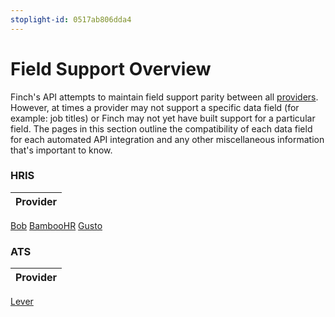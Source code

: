```yaml
---
stoplight-id: 0517ab806dda4
---
```


# Field Support Overview

Finch's API attempts to maintain field support parity between all [providers](./Providers.md). However, at times a provider may not support a specific data field (for example: job titles) or Finch may not yet have built support for a particular field. The pages in this section outline the compatibility of each data field for each automated API integration and any other miscellaneous information that's important to know.

### HRIS
Provider |
-- |
[Bob](../HRIS/Gusto.md)
[BambooHR](../HRIS/Gusto.md)
[Gusto](../HRIS/Gusto.md)


### ATS
Provider |
-- |
[Lever](../HRIS/Gusto.md)
